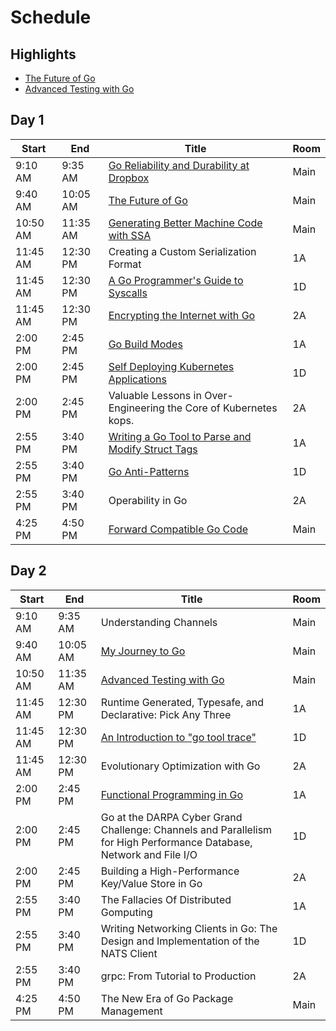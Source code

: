 # Schedule

## Highlights

* [The Future of Go](future-of-go.txt)
* [Advanced Testing with Go](advanced-testing.txt)

## Day 1

| Start | End | Title | Room |
| ----- | --- | ----- | ---- |
| 9:10 AM | 9:35 AM | [Go Reliability and Durability at Dropbox](reliability-at-dropbox.txt) | Main |
| 9:40 AM | 10:05 AM | [The Future of Go](future-of-go.txt) | Main |
| 10:50 AM | 11:35 AM | [Generating Better Machine Code with SSA](ssa.txt) | Main |
| 11:45 AM | 12:30 PM | Creating a Custom Serialization Format | 1A |
| 11:45 AM | 12:30 PM | [A Go Programmer's Guide to Syscalls](programmers-guide-to-syscall.txt) | 1D |
| 11:45 AM | 12:30 PM | [Encrypting the Internet with Go](encrypting-the-internet.txt) | 2A |
| 2:00 PM | 2:45 PM | [Go Build Modes](buildmodes.txt) | 1A |
| 2:00 PM | 2:45 PM | [Self Deploying Kubernetes Applications](self-deploying-kubernetes.md) | 1D |
| 2:00 PM | 2:45 PM | Valuable Lessons in Over-Engineering the Core of Kubernetes kops. | 2A |
| 2:55 PM | 3:40 PM | [Writing a Go Tool to Parse and Modify Struct Tags](structtags.txt) | 1A |
| 2:55 PM | 3:40 PM | [Go Anti-Patterns](go-antipatterns.md) | 1D |
| 2:55 PM | 3:40 PM | Operability in Go | 2A |
| 4:25 PM | 4:50 PM | [Forward Compatible Go Code](forward-compatible-go.txt) | Main |

## Day 2

| Start | End | Title | Room |
| ----- | --- | ----- | ---- |
| 9:10 AM | 9:35 AM | Understanding Channels | Main |
| 9:40 AM | 10:05 AM | [My Journey to Go](my-journey-to-go.txt) | Main |
| 10:50 AM | 11:35 AM | [Advanced Testing with Go](advanced-testing.txt) | Main |
| 11:45 AM | 12:30 PM | Runtime Generated, Typesafe, and Declarative: Pick Any Three | 1A |
| 11:45 AM | 12:30 PM | [An Introduction to "go tool trace"](trace-tool.txt) | 1D |
| 11:45 AM | 12:30 PM | Evolutionary Optimization with Go | 2A |
| 2:00 PM | 2:45 PM | [Functional Programming in Go](functional-programming.txt) | 1A |
| 2:00 PM | 2:45 PM | Go at the DARPA Cyber Grand Challenge: Channels and Parallelism for High Performance Database, Network and File I/O | 1D |
| 2:00 PM | 2:45 PM | Building a High-Performance Key/Value Store in Go | 2A |
| 2:55 PM | 3:40 PM | The Fallacies Of Distributed Gomputing | 1A |
| 2:55 PM | 3:40 PM | Writing Networking Clients in Go: The Design and Implementation of the NATS Client | 1D |
| 2:55 PM | 3:40 PM | grpc: From Tutorial to Production | 2A |
| 4:25 PM | 4:50 PM | The New Era of Go Package Management | Main |
